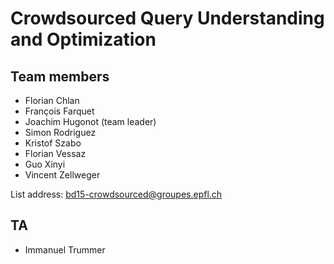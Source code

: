 # Crowdsourced Query Understanding and Optimization

## Team members

* Florian Chlan
* François Farquet
* Joachim Hugonot (team leader)
* Simon Rodriguez
* Kristof Szabo
* Florian Vessaz
* Guo Xinyi
* Vincent Zellweger

List address: bd15-crowdsourced@groupes.epfl.ch

## TA

* Immanuel Trummer
